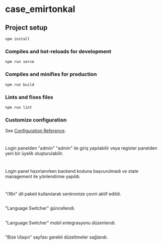 # case_emirtonkal

## Project setup

```
npm install
```

### Compiles and hot-reloads for development

```
npm run serve
```

### Compiles and minifies for production

```
npm run build
```

### Lints and fixes files

```
npm run lint
```

### Customize configuration

See [Configuration Reference](https://cli.vuejs.org/config/).

#

Login panelden "admin" "admin" ile giriş yapılabilir veya register panelden yeni bir üyelik oluşturulabilir.

#

Login panel hazırlanırken backend koduna başvurulmadı ve state management ile yönlendirme yapıldı.

#

"i18n" dil paketi kullanılarak senkronize çeviri aktif edildi.

##

"Language Switcher" güncellendi.

##

"Language Switcher" mobil entegrasyonu düzenlendi.

##

"Bize Ulaşın" sayfası gerekli düzeltmeler sağlandı. 
